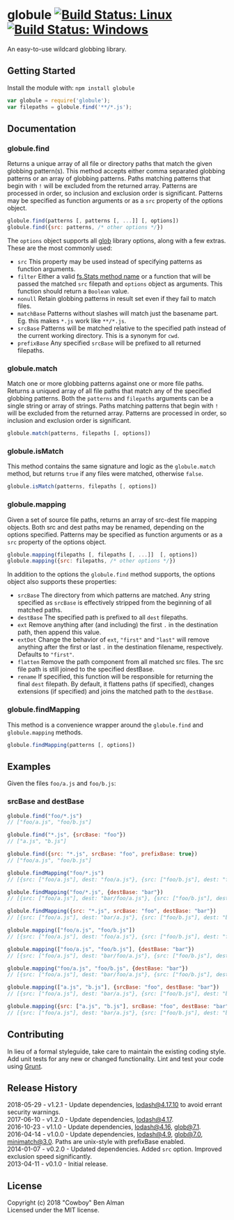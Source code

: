 # globule [![Build Status: Linux](https://travis-ci.org/cowboy/node-globule.svg?branch=master)](https://travis-ci.org/cowboy/node-globule) [![Build Status: Windows](https://ci.appveyor.com/api/projects/status/i9fnc38q952r9nc0/branch/master?svg=true)](https://ci.appveyor.com/project/gruntjs/node-globule/branch/master)

An easy-to-use wildcard globbing library.

## Getting Started

Install the module with: `npm install globule`

```javascript
var globule = require('globule');
var filepaths = globule.find('**/*.js');
```

## Documentation

### globule.find

Returns a unique array of all file or directory paths that match the given globbing pattern(s). This method accepts
either comma separated globbing patterns or an array of globbing patterns. Paths matching patterns that begin with `!`
will be excluded from the returned array. Patterns are processed in order, so inclusion and exclusion order is
significant. Patterns may be specified as function arguments or as a `src` property of the options object.

```js
globule.find(patterns [, patterns [, ...]] [, options])
globule.find({src: patterns, /* other options */})
```

The `options` object supports all [glob][] library options, along with a few extras. These are the most commonly used:

* `src` This property may be used instead of specifying patterns as function arguments.
* `filter` Either a valid [fs.Stats method name](http://nodejs.org/docs/latest/api/fs.html#fs_class_fs_stats) or a
  function that will be passed the matched `src` filepath and `options` object as arguments. This function should return
  a `Boolean` value.
* `nonull` Retain globbing patterns in result set even if they fail to match files.
* `matchBase` Patterns without slashes will match just the basename part. Eg. this makes `*.js` work like `**/*.js`.
* `srcBase` Patterns will be matched relative to the specified path instead of the current working directory. This is a
  synonym for `cwd`.
* `prefixBase` Any specified `srcBase` will be prefixed to all returned filepaths.

[glob]: https://github.com/isaacs/node-glob

### globule.match

Match one or more globbing patterns against one or more file paths. Returns a uniqued array of all file paths that match
any of the specified globbing patterns. Both the `patterns` and `filepaths` arguments can be a single string or array of
strings. Paths matching patterns that begin with `!` will be excluded from the returned array. Patterns are processed in
order, so inclusion and exclusion order is significant.

```js
globule.match(patterns, filepaths [, options])
```

### globule.isMatch

This method contains the same signature and logic as the `globule.match` method, but returns `true` if any files were
matched, otherwise `false`.

```js
globule.isMatch(patterns, filepaths [, options])
```

### globule.mapping

Given a set of source file paths, returns an array of src-dest file mapping objects. Both src and dest paths may be
renamed, depending on the options specified. Patterns may be specified as function arguments or as a `src` property of
the options object.

```js
globule.mapping(filepaths [, filepaths [, ...]]  [, options])
globule.mapping({src: filepaths, /* other options */})
```

In addition to the options the `globule.find` method supports, the options object also supports these properties:

* `srcBase` The directory from which patterns are matched. Any string specified as `srcBase` is effectively stripped
  from the beginning of all matched paths.
* `destBase` The specified path is prefixed to all `dest` filepaths.
* `ext` Remove anything after (and including) the first `.` in the destination path, then append this value.
* `extDot` Change the behavior of `ext`, `"first"` and `"last"` will remove anything after the first or last `.` in the
  destination filename, respectively. Defaults to `"first"`.
* `flatten` Remove the path component from all matched src files. The src file path is still joined to the specified
  destBase.
* `rename` If specified, this function will be responsible for returning the final `dest` filepath. By default, it
  flattens paths (if specified), changes extensions (if specified) and joins the matched path to the `destBase`.

### globule.findMapping

This method is a convenience wrapper around the `globule.find` and `globule.mapping` methods.

```js
globule.findMapping(patterns [, options])
```

## Examples

Given the files `foo/a.js` and `foo/b.js`:

### srcBase and destBase

```js
globule.find("foo/*.js")
// ["foo/a.js", "foo/b.js"]

globule.find("*.js", {srcBase: "foo"})
// ["a.js", "b.js"]

globule.find({src: "*.js", srcBase: "foo", prefixBase: true})
// ["foo/a.js", "foo/b.js"]
```

```js
globule.findMapping("foo/*.js")
// [{src: ["foo/a.js"], dest: "foo/a.js"}, {src: ["foo/b.js"], dest: "foo/b.js"}]

globule.findMapping("foo/*.js", {destBase: "bar"})
// [{src: ["foo/a.js"], dest: "bar/foo/a.js"}, {src: ["foo/b.js"], dest: "bar/foo/b.js"}]

globule.findMapping({src: "*.js", srcBase: "foo", destBase: "bar"})
// [{src: ["foo/a.js"], dest: "bar/a.js"}, {src: ["foo/b.js"], dest: "bar/b.js"}]
```

```js
globule.mapping(["foo/a.js", "foo/b.js"])
// [{src: ["foo/a.js"], dest: "foo/a.js"}, {src: ["foo/b.js"], dest: "foo/b.js"}]

globule.mapping(["foo/a.js", "foo/b.js"], {destBase: "bar"})
// [{src: ["foo/a.js"], dest: "bar/foo/a.js"}, {src: ["foo/b.js"], dest: "bar/foo/b.js"}]

globule.mapping("foo/a.js", "foo/b.js", {destBase: "bar"})
// [{src: ["foo/a.js"], dest: "bar/foo/a.js"}, {src: ["foo/b.js"], dest: "bar/foo/b.js"}]

globule.mapping(["a.js", "b.js"], {srcBase: "foo", destBase: "bar"})
// [{src: ["foo/a.js"], dest: "bar/a.js"}, {src: ["foo/b.js"], dest: "bar/b.js"}]

globule.mapping({src: ["a.js", "b.js"], srcBase: "foo", destBase: "bar"})
// [{src: ["foo/a.js"], dest: "bar/a.js"}, {src: ["foo/b.js"], dest: "bar/b.js"}]
```

## Contributing

In lieu of a formal styleguide, take care to maintain the existing coding style. Add unit tests for any new or changed
functionality. Lint and test your code using [Grunt](http://gruntjs.com/).

## Release History

2018-05-29 - v1.2.1 - Update dependencies, lodash@4.17.10 to avoid errant security warnings.  
2017-06-10 - v1.2.0 - Update dependencies, lodash@4.17.  
2016-10-23 - v1.1.0 - Update dependencies, lodash@4.16, glob@7.1.  
2016-04-14 - v1.0.0 - Update dependencies, lodash@4.9, glob@7.0, minimatch@3.0. Paths are unix-style with prefixBase
enabled.  
2014-01-07 - v0.2.0 - Updated dependencies. Added `src` option. Improved exclusion speed significantly.  
2013-04-11 - v0.1.0 - Initial release.

## License

Copyright (c) 2018 "Cowboy" Ben Alman  
Licensed under the MIT license.
